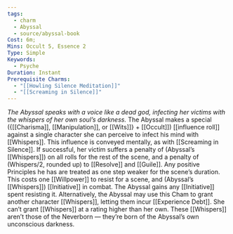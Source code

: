 ```yaml
---
tags:
  - charm
  - Abyssal
  - source/abyssal-book
Cost: 6m; 
Mins: Occult 5, Essence 2
Type: Simple
Keywords:
  - Psyche
Duration: Instant
Prerequisite Charms:
  - "[[Howling Silence Meditation]]"
  - "[[Screaming in Silence]]"
---
```

*The Abyssal speaks with a voice like a dead god, infecting her victims with the whispers of her own soul’s darkness.*
The Abyssal makes a special ({[[Charisma]], [[Manipulation]], or [[Wits]]} + [[Occult]]) [[influence roll]] against a single character she can perceive to infect his mind with [[Whispers]]. This influence is conveyed mentally, as with [[Screaming in Silence]]. If successful, her victim suffers a penalty of (Abyssal’s [[Whispers]]) on all rolls for the rest of the scene, and a penalty of (Whispers/2, rounded up) to [[Resolve]] and [[Guile]]. Any positive Principles he has are treated as one step weaker for the scene’s duration. This costs one [[Willpower]] to resist for a scene, and (Abyssal’s [[Whispers]]) [[Initiative]] in combat. The Abyssal gains any [[Initiative]] spent resisting it.
Alternatively, the Abyssal may use this Cham to grant another character [[Whispers]], letting them incur [[Experience Debt]]. She can’t grant [[Whispers]] at a rating higher than her own. These [[Whispers]] aren’t those of the Neverborn — they’re born of the Abyssal’s own unconscious darkness.